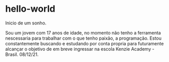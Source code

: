 # hello-world
Inicio de um sonho.

 Sou um jovem com 17 anos de idade, no momento não tenho a ferramenta nescessaria para trabalhar com o que tenho paixão, a programação.
 Estou constantemente buscando e estudando por conta propria para futuramente alcançar o objetivo de em breve ingressar na escola Kenzie Academy - Brasil.
 <Primeira commit/> 08/12/21.
